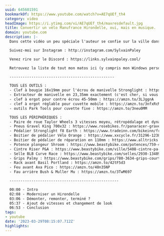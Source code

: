 ```yaml
---
uuid: 645601591
bookmarkOf: https://www.youtube.com/watch?v=AE7qUEf_th4
category: video
headImage: https://i.ytimg.com/vi/AE7qUEf_th4/maxresdefault.jpg
title: Convertir un vélo Manufrance Hirondelle, oui, mais en musique.
domain: youtube.com
description: |-
  Dans cette vidéo un peu spéciale l'auteur se confie sur la ville dans laquelle il a grandi et propose de documenter la modernisation d'un vélo Manufrance Hirondelle, en insistant sur les points critiques tels que ce #!%%%#!! de boîtier de pédalier.

  Suivez-moi sur Instagram : http://instagram.com/SylvainPaley

  Venez rire sur le Discord : https://links.sylvainpaley.cool/

  Retrouvez la liste de tout mon matos ici (y compris mon Windows personnalisé) : http://bit.ly/trellosp

  ------------------------------------------------

  TOUS LES OUTILS :
  - Clef à bougie 16x19mm pour l'écrou de manivelle Stronglight : https://amzn.to/405YmzT
  - Extracteur de manivelle en 23,35mm exactement (c'est cher, si vous êtes sur Marseille contactez-moi) : https://motortools.de/Extracteur-filet-ext-M2335-x-1-mm
  - clef à ergot pour contre écrou 45-50mm : https://amzn.to/3LJggnA
  - clef à ergot réglable pour cuvette mobile : https://amzn.to/3nfxRcM
  - outils Park Tools pour cuvette fixe : https://amzn.to/3neu0MM

  TOUS LES PÉRIPHÉRIQUES :
  - Paire de roue Taylor Wheels 3 vitesses moyeu, rétropédalage et dynamo : https://www.taylor-wheels.com/28-bicycle-rim-wheelset-shimano-dynamo-nexus-3-speed-coaster-brake
  - Pneus Gravel King 700x32 : https://www.rosebikes.fr/panaracer-gravelking-pneu-tringle-souple-28700c-2690322
  - Pédalier Stronglight f8 Earth : https://www.tradeinn.com/bikeinn/fr/stronglight-pedalier-f8-earth/137172515/p
  - Boitier de pédalier Vélo Orange : https://www.xxcycle.fr/31296-123800-boitier-de-pedalier-velo-orange-pas-francais.html#/36476-taille-110_mm
  - Boitier de pédalier de réparation en 110mm : https://www.alltricks.fr/F-11907-boitiers-de-pedaliers/P-2408769-boitier_pedalier_newton_carre_reparation_2_roulements_sans_filetage_l_110mm
  - Potence plongeur Shroom : https://www.beastybike.com/potences/759-4984-potence-plongeur-shroom.html#/103-couleur-argent/148-longueur-80_mm
  - Cintre Riser P&A : https://www.beastybike.com/ville/5408-cintre-pa-riser-aluminium.html
  - Selle BLB Curve Race : https://www.beastybike.com/selles/2930-13489-selle-blb-curve-race.html
  - Grips Palmy : https://www.beastybike.com/grips/780-3634-grips-court-palmy.html#/42-couleur-marron
  - Rack avant Basil Portland : https://amzn.to/42tF5d3
  - Feu avant Axa Pico : https://amzn.to/40n35NP
  - Fau arrière Bush & Muller Mu : https://amzn.to/3TwM697

  --------------------------------------------------

  00:00 - Intro
  02:08 - Moderniser un Hirondelle
  03:06 - Démonter, remonter, terminé ?
  05:37 - Ajout de vitesses et changement de look
  06:53 - Conclusion
tags:
- youtube
date: '2023-03-29T08:15:07.712Z'
highlights: 
---
```



